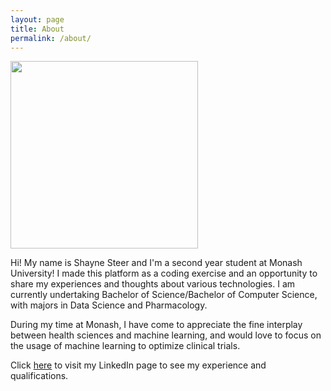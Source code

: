 ```yaml
---
layout: page
title: About
permalink: /about/
---
```


<img src="../shayne_steer_pic.jpg" height="300">

Hi! My name is Shayne Steer and I'm a second year student at Monash University! I made this platform as a coding exercise and an opportunity to share my experiences and thoughts about various technologies. 
I am currently undertaking Bachelor of Science/Bachelor of Computer Science, with majors in Data Science and Pharmacology.

During my time at Monash, I have come to appreciate the fine interplay between health sciences and machine learning, and would love to focus on the usage of machine learning to optimize clinical trials. 

Click [here](https://www.linkedin.com/in/shayne-steer-92509b1bb/) to visit my LinkedIn page to see my experience and qualifications.